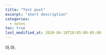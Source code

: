 ```yaml
---
title: "Test post"
excerpt: "short description"
categories:
  - notes
toc: true
last_modified_at: 2020-04-19T18:05:00-05:00
---
```


아.아.
